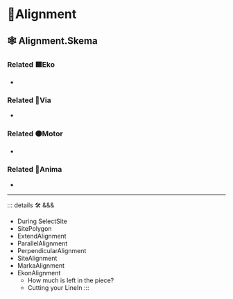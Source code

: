 # 🔻<via>Alignment</via>

## 🕸 Alignment.Skema

### Related 🟩<ekos>Eko</ekos>

-

### Related 🔻<via>Via</via>

-

### Related 🟠<motor>Motor</motor>

-

### Related 💜<anima>Anima</anima>

-

---

<!-- =================================================== -->
<!-- =================================================== -->
<!-- =================================================== -->
<!-- =================================================== -->
<!-- =================================================== -->
::: details 🛠 <dev>&&&</dev>

- During SelectSite
- SitePolygon
- ExtendAlignment
- ParallelAlignment
- PerpendicularAlignment
- SiteAlignment
- MarkaAlignment
- EkonAlignment
    - How much is left in the piece?
    - Cutting your LineIn
:::
